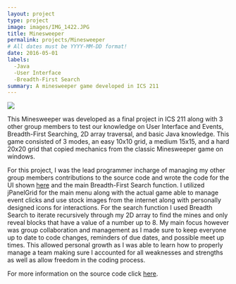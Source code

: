 ```yaml
---
layout: project
type: project
image: images/IMG_1422.JPG
title: Minesweeper
permalink: projects/Minesweeper
# All dates must be YYYY-MM-DD format!
date: 2016-05-01
labels:
  -Java
  -User Interface
  -Breadth-First Search
summary: A minesweeper game developed in ICS 211
---
```


<img class="ui medium right floated rounded image" src="../images/IMG_1423.JPG">

This Minesweeper was developed as a final project in ICS 211 along with 3 other group members to test our knowledge on User Interface and Events, Breadth-First Searching, 2D array traversal, and basic Java knowledge. This game consisted of 3 modes, an easy 10x10 grid, a medium 15x15, and a hard 20x20 grid that copied mechanics from the classic Minesweeper game on windows. 

For this project, I was the lead programmer incharge of managing my other group members contributions to the source code and wrote the code for the UI shown [here](https://youtu.be/hz9P9J7P4Wc) and the main Breadth-First Search function. I utilized jPanelGrid for the main menu along with the actual game able to manage event clicks and use stock images from the internet along with personally designed icons for interactions. For the search function I used Breadth Search to iterate recursively through my 2D array to find the mines and only reveal blocks that have a value of a number up to 8. My main focus however was group collaboration and management as I made sure to keep everyone up to date to code changes, reminders of due dates, and possible meet up times. This allowed personal growth as I was able to learn how to properly manage a team making sure I accounted for all weaknesses and strengths as well as allow freedom in the coding process.

For more information on the source code click [here](https://github.com/kainyogi/Minesweeper).
 
